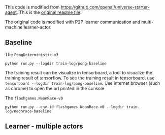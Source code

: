 This code is modified from https://github.com/openai/universe-starter-agent. This is the [original readme file](readme_a3c.md).

The original code is modified with P2P learner communication and multi-machine learner-actor.

## Baseline

The `PongDeterministic-v3`

```shell
python run.py --logdir train-log/pong-baseline
```

The training result can be visualize in tensorboard, a tool to visualize the training result of tensorflow. To see the training result in tensorboard, use `tensorboard --logdir train-log/pong-baseline`. Use internet browser (such as chrome) to open the url printed in the console

The `flashgames.NeonRace-v0`

```shell
python run.py --env-id flashgames.NeonRace-v0 --logdir train-log/neonrace-baseline
```


## Learner - multiple actors 

